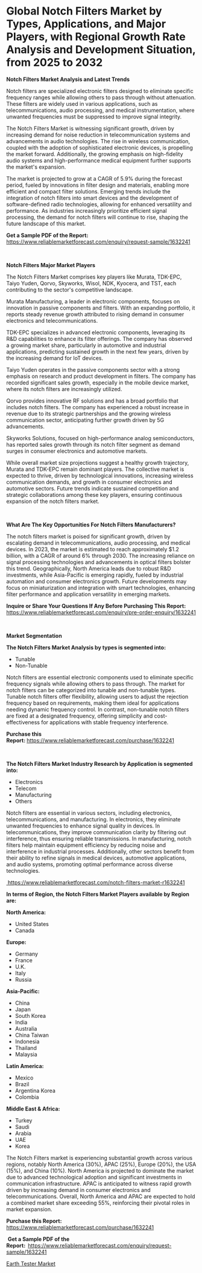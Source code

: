 <p><h1>Global Notch Filters Market by Types, Applications, and Major Players, with Regional Growth Rate Analysis and Development Situation, from 2025 to 2032</h1></p><p><strong>Notch Filters Market Analysis and Latest Trends</strong></p>
<p><p>Notch filters are specialized electronic filters designed to eliminate specific frequency ranges while allowing others to pass through without attenuation. These filters are widely used in various applications, such as telecommunications, audio processing, and medical instrumentation, where unwanted frequencies must be suppressed to improve signal integrity. </p><p>The Notch Filters Market is witnessing significant growth, driven by increasing demand for noise reduction in telecommunication systems and advancements in audio technologies. The rise in wireless communication, coupled with the adoption of sophisticated electronic devices, is propelling the market forward. Additionally, the growing emphasis on high-fidelity audio systems and high-performance medical equipment further supports the market's expansion. </p><p>The market is projected to grow at a CAGR of 5.9% during the forecast period, fueled by innovations in filter design and materials, enabling more efficient and compact filter solutions. Emerging trends include the integration of notch filters into smart devices and the development of software-defined radio technologies, allowing for enhanced versatility and performance. As industries increasingly prioritize efficient signal processing, the demand for notch filters will continue to rise, shaping the future landscape of this market.</p></p>
<p><strong>Get a Sample PDF of the Report:&nbsp;</strong> <a href="https://www.reliablemarketforecast.com/enquiry/request-sample/1632241?utm_campaign=2268&utm_medium=2&utm_source=Github&utm_content=ia&utm_term=11022025&utm_id=notch-filters">https://www.reliablemarketforecast.com/enquiry/request-sample/1632241</a></p>
<p>&nbsp;</p>
<p><strong>Notch Filters Major Market Players</strong></p>
<p><p>The Notch Filters Market comprises key players like Murata, TDK-EPC, Taiyo Yuden, Qorvo, Skyworks, Wisol, NDK, Kyocera, and TST, each contributing to the sector's competitive landscape.</p><p>Murata Manufacturing, a leader in electronic components, focuses on innovation in passive components and filters. With an expanding portfolio, it reports steady revenue growth attributed to rising demand in consumer electronics and telecommunications. </p><p>TDK-EPC specializes in advanced electronic components, leveraging its R&D capabilities to enhance its filter offerings. The company has observed a growing market share, particularly in automotive and industrial applications, predicting sustained growth in the next few years, driven by the increasing demand for IoT devices.</p><p>Taiyo Yuden operates in the passive components sector with a strong emphasis on research and product development in filters. The company has recorded significant sales growth, especially in the mobile device market, where its notch filters are increasingly utilized.</p><p>Qorvo provides innovative RF solutions and has a broad portfolio that includes notch filters. The company has experienced a robust increase in revenue due to its strategic partnerships and the growing wireless communication sector, anticipating further growth driven by 5G advancements.</p><p>Skyworks Solutions, focused on high-performance analog semiconductors, has reported sales growth through its notch filter segment as demand surges in consumer electronics and automotive markets.</p><p>While overall market size projections suggest a healthy growth trajectory, Murata and TDK-EPC remain dominant players. The collective market is expected to thrive, driven by technological innovations, increasing wireless communication demands, and growth in consumer electronics and automotive sectors. Future trends indicate sustained competition and strategic collaborations among these key players, ensuring continuous expansion of the notch filters market.</p></p>
<p>&nbsp;</p>
<p><strong>What Are The Key Opportunities For Notch Filters Manufacturers?</strong></p>
<p><p>The notch filters market is poised for significant growth, driven by escalating demand in telecommunications, audio processing, and medical devices. In 2023, the market is estimated to reach approximately $1.2 billion, with a CAGR of around 6% through 2030. The increasing reliance on signal processing technologies and advancements in optical filters bolster this trend. Geographically, North America leads due to robust R&D investments, while Asia-Pacific is emerging rapidly, fueled by industrial automation and consumer electronics growth. Future developments may focus on miniaturization and integration with smart technologies, enhancing filter performance and application versatility in emerging markets.</p></p>
<p><strong>Inquire or Share Your Questions If Any Before Purchasing This Report:</strong> <a href="https://www.reliablemarketforecast.com/enquiry/pre-order-enquiry/1632241?utm_campaign=2268&utm_medium=2&utm_source=Github&utm_content=ia&utm_term=11022025&utm_id=notch-filters">https://www.reliablemarketforecast.com/enquiry/pre-order-enquiry/1632241</a></p>
<p>&nbsp;</p>
<p><strong>Market Segmentation</strong></p>
<p><strong>The Notch Filters Market Analysis by types is segmented into:</strong></p>
<p><ul><li>Tunable</li><li>Non-Tunable</li></ul></p>
<p><p>Notch filters are essential electronic components used to eliminate specific frequency signals while allowing others to pass through. The market for notch filters can be categorized into tunable and non-tunable types. Tunable notch filters offer flexibility, allowing users to adjust the rejection frequency based on requirements, making them ideal for applications needing dynamic frequency control. In contrast, non-tunable notch filters are fixed at a designated frequency, offering simplicity and cost-effectiveness for applications with stable frequency interference.</p></p>
<p><strong>Purchase this Report:&nbsp;</strong><a href="https://www.reliablemarketforecast.com/purchase/1632241?utm_campaign=2268&utm_medium=2&utm_source=Github&utm_content=ia&utm_term=11022025&utm_id=notch-filters">https://www.reliablemarketforecast.com/purchase/1632241</a></p>
<p>&nbsp;</p>
<p><strong>The Notch Filters Market Industry Research by Application is segmented into:</strong></p>
<p><ul><li>Electronics</li><li>Telecom</li><li>Manufacturing</li><li>Others</li></ul></p>
<p><p>Notch filters are essential in various sectors, including electronics, telecommunications, and manufacturing. In electronics, they eliminate unwanted frequencies to enhance signal quality in devices. In telecommunications, they improve communication clarity by filtering out interference, thus ensuring reliable transmissions. In manufacturing, notch filters help maintain equipment efficiency by reducing noise and interference in industrial processes. Additionally, other sectors benefit from their ability to refine signals in medical devices, automotive applications, and audio systems, promoting optimal performance across diverse technologies.</p></p>
<p><a href="https://www.reliablemarketforecast.com/notch-filters-market-r1632241?utm_campaign=2268&utm_medium=2&utm_source=Github&utm_content=ia&utm_term=11022025&utm_id=notch-filters">&nbsp;https://www.reliablemarketforecast.com/notch-filters-market-r1632241</a></p>
<p><strong>In terms of Region, the Notch Filters Market Players available by Region are:</strong></p>
<p>
    <p> <strong> North America: </strong>
        <ul>
            <li>United States</li>
            <li>Canada</li>
        </ul>
        </p> 
    <p> <strong> Europe: </strong>
        <ul>
            <li>Germany</li>
            <li>France</li>
            <li>U.K.</li>
            <li>Italy</li>
            <li>Russia</li>
        </ul>
        </p> 
    <p> <strong> Asia-Pacific: </strong>
        <ul>
            <li>China</li>
            <li>Japan</li>
            <li>South Korea</li>
            <li>India</li>
            <li>Australia</li>
            <li>China Taiwan</li>
            <li>Indonesia</li>
            <li>Thailand</li>
            <li>Malaysia</li>
        </ul>
        </p> 
    <p> <strong> Latin America: </strong>
        <ul>
            <li>Mexico</li>
            <li>Brazil</li>
            <li>Argentina Korea</li>
            <li>Colombia</li>
        </ul>
        </p> 
    <p> <strong> Middle East & Africa: </strong>
        <ul>
            <li>Turkey</li>
            <li>Saudi</li>
            <li>Arabia</li>
            <li>UAE</li>
            <li>Korea</li>
        </ul>
    </p>
    </p>
<p><p>The Notch Filters market is experiencing substantial growth across various regions, notably North America (30%), APAC (25%), Europe (20%), the USA (15%), and China (10%). North America is projected to dominate the market due to advanced technological adoption and significant investments in communication infrastructure. APAC is anticipated to witness rapid growth driven by increasing demand in consumer electronics and telecommunications. Overall, North America and APAC are expected to hold a combined market share exceeding 55%, reinforcing their pivotal roles in market expansion.</p></p>
<p><strong>Purchase this Report: </strong><a href="https://www.reliablemarketforecast.com/purchase/1632241?utm_campaign=2268&utm_medium=2&utm_source=Github&utm_content=ia&utm_term=11022025&utm_id=notch-filters">https://www.reliablemarketforecast.com/purchase/1632241</a></p>
<p>&nbsp;<strong>Get a Sample PDF of the Report:&nbsp;&nbsp;</strong><a href="https://www.reliablemarketforecast.com/enquiry/request-sample/1632241?utm_campaign=2268&utm_medium=2&utm_source=Github&utm_content=ia&utm_term=11022025&utm_id=notch-filters">https://www.reliablemarketforecast.com/enquiry/request-sample/1632241</a></p>
<p><strong></strong></p>
<p><p><a href="https://github.com/rileymgdorcas/Market-Research-Report-List-1/blob/main/earth-tester-market.md?utm_campaign=2268&utm_medium=2&utm_source=Github&utm_content=ia&utm_term=11022025&utm_id=notch-filters">Earth Tester Market</a></p></p>